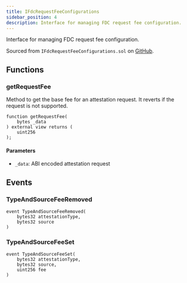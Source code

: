 ```yaml
---
title: IFdcRequestFeeConfigurations
sidebar_position: 4
description: Interface for managing FDC request fee configuration.
---
```


Interface for managing FDC request fee configuration.

Sourced from `IFdcRequestFeeConfigurations.sol` on [GitHub](https://github.com/flare-foundation/flare-smart-contracts-v2/blob/main/contracts/userInterfaces/IFdcRequestFeeConfigurations.sol).

## Functions

### getRequestFee

Method to get the base fee for an attestation request. It reverts if the request is not supported.

```solidity
function getRequestFee(
    bytes _data
) external view returns (
    uint256
);
```

#### Parameters

- `_data`: ABI encoded attestation request

## Events

### TypeAndSourceFeeRemoved

```solidity
event TypeAndSourceFeeRemoved(
    bytes32 attestationType,
    bytes32 source
)
```

### TypeAndSourceFeeSet

```solidity
event TypeAndSourceFeeSet(
    bytes32 attestationType,
    bytes32 source,
    uint256 fee
)
```
